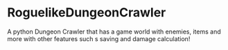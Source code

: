 # RoguelikeDungeonCrawler
A python Dungeon Crawler that has a game world with enemies, items and more with other features such s saving and damage calculation!
